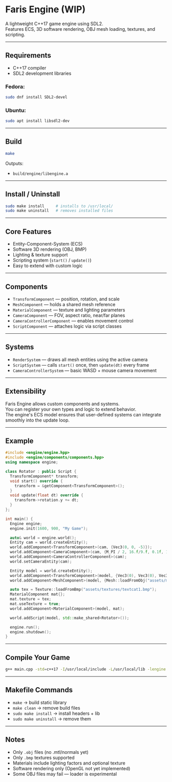 # Faris Engine (WIP)

A lightweight C++17 game engine using SDL2.  
Features ECS, 3D software rendering, OBJ mesh loading, textures, and scripting.

---

## Requirements

- C++17 compiler  
- SDL2 development libraries  

### Fedora:
```sh
sudo dnf install SDL2-devel
```

### Ubuntu:
```sh
sudo apt install libsdl2-dev
```

---

## Build

```sh
make
```

Outputs:  
- `build/engine/libengine.a`

---

## Install / Uninstall

```sh
sudo make install     # installs to /usr/local/
sudo make uninstall   # removes installed files
```

---

## Core Features

- Entity-Component-System (ECS)
- Software 3D rendering (OBJ, BMP)
- Lighting & texture support
- Scripting system (`start()` / `update()`)
- Easy to extend with custom logic

---

## Components

- `TransformComponent` — position, rotation, and scale  
- `MeshComponent` — holds a shared mesh reference  
- `MaterialComponent` — texture and lighting parameters  
- `CameraComponent` — FOV, aspect ratio, near/far planes  
- `CameraControllerComponent` — enables movement control  
- `ScriptComponent` — attaches logic via script classes  

---

## Systems

- `RenderSystem` — draws all mesh entities using the active camera  
- `ScriptSystem` — calls `start()` once, then `update(dt)` every frame  
- `CameraControllerSystem` — basic WASD + mouse camera movement  

---

## Extensibility

Faris Engine allows custom components and systems.  
You can register your own types and logic to extend behavior.  
The engine's ECS model ensures that user-defined systems can integrate smoothly into the update loop.

---

## Example

```cpp
#include <engine/engine.hpp>
#include <engine/components/components.hpp>
using namespace engine;

class Rotator : public Script {
  TransformComponent* transform;
  void start() override {
    transform = &getComponent<TransformComponent>();
  }
  void update(float dt) override {
    transform->rotation.y += dt;
  }
};

int main() {
  Engine engine;
  engine.init(1600, 900, "My Game");

  auto& world = engine.world();
  Entity cam = world.createEntity();
  world.addComponent<TransformComponent>(cam, {Vec3(0, 0, -5)});
  world.addComponent<CameraComponent>(cam, {M_PI / 2, 16.f/9.f, 0.1f, 100.f});
  world.addComponent<CameraControllerComponent>(cam);
  world.setCameraEntity(cam);

  Entity model = world.createEntity();
  world.addComponent<TransformComponent>(model, {Vec3(0), Vec3(0), Vec3(0.01f)});
  world.addComponent<MeshComponent>(model, {Mesh::loadFromObj("assets/models/cat.obj")});

  auto tex = Texture::loadFromBmp("assets/textures/textcat1.bmp");
  MaterialComponent mat{};
  mat.texture = tex;
  mat.useTexture = true;
  world.addComponent<MaterialComponent>(model, mat);

  world.addScript(model, std::make_shared<Rotator>());

  engine.run();
  engine.shutdown();
}
```

---

## Compile Your Game

```sh
g++ main.cpp -std=c++17 -I/usr/local/include -L/usr/local/lib -lengine `sdl2-config --cflags --libs` -o game
```

---

## Makefile Commands

- `make` → build static library  
- `make clean` → remove build files  
- `sudo make install` → install headers + lib  
- `sudo make uninstall` → remove them  

---

## Notes

- Only `.obj` files (no .mtl/normals yet)  
- Only `.bmp` textures supported  
- Materials include lighting factors and optional texture  
- Software rendering only (OpenGL not yet implemented)  
- Some OBJ files may fail — loader is experimental  


